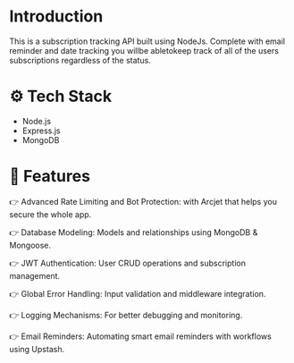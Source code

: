 # Introduction

This is a subscription tracking API built using NodeJs. Complete with email reminder and date tracking you willbe abletokeep track of all of the users subscriptions regardless of the status.

# ⚙️ Tech Stack

- Node.js
- Express.js
- MongoDB

# 🔋 Features

👉 Advanced Rate Limiting and Bot Protection: with Arcjet that helps you secure the whole app.

👉 Database Modeling: Models and relationships using MongoDB & Mongoose.

👉 JWT Authentication: User CRUD operations and subscription management.

👉 Global Error Handling: Input validation and middleware integration.

👉 Logging Mechanisms: For better debugging and monitoring.

👉 Email Reminders: Automating smart email reminders with workflows using Upstash.
